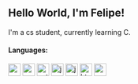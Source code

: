 ## Hello World, I'm Felipe!
I'm a cs student, currently learning C.
  
#### Languages:

<p align="left">
  <img src="https://cdn.jsdelivr.net/gh/devicons/devicon@latest/icons/c/c-original.svg" alt="c" width="25" height="25"/>
  <img src="https://cdn.jsdelivr.net/gh/devicons/devicon@latest/icons/cplusplus/cplusplus-original.svg" alt="c++" width="25" height="25"/>
  <img src="https://cdn.jsdelivr.net/gh/devicons/devicon/icons/python/python-original.svg" alt="python" width="25" height="25"/>
  <img src="https://cdn.jsdelivr.net/gh/devicons/devicon@latest/icons/java/java-original.svg" alt="java" width="25" height="25"/>
  <img src="https://cdn.jsdelivr.net/gh/devicons/devicon@latest/icons/javascript/javascript-original.svg" alt="javascript" width="25" height="25"/>     
  <img src="https://cdn.jsdelivr.net/gh/devicons/devicon/icons/html5/html5-original.svg" alt="html5" width="25" height="25"/>
  <img src="https://cdn.jsdelivr.net/gh/devicons/devicon/icons/css3/css3-original.svg" alt="css3" width="25" height="25"/> 
</p>
